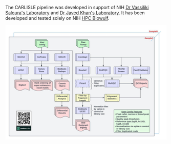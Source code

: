 The CARLISLE pipeline was developed in support of NIH [Dr Vassiliki Saloura's Laboratory](https://ccr.cancer.gov/staff-directory/vassiliki-saloura) and [Dr Javed Khan's Laboratory](https://ccr.cancer.gov/staff-directory/javed-khan/lab). It has been developed and tested solely on NIH [HPC Biowulf](https://hpc.nih.gov/).

![Image title](https://github.com/CCBR/CARLISLE/blob/main/resources/img/CUTandRUN_Workflow.jpeg?raw=true)
